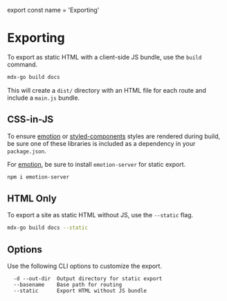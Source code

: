 
export const name = 'Exporting'

# Exporting

To export as static HTML with a client-side JS bundle, use the `build` command.

```sh
mdx-go build docs
```

This will create a `dist/` directory with an HTML file for each route and include a `main.js` bundle.

## CSS-in-JS

To ensure [emotion][] or [styled-components][] styles are rendered during build, be sure one of these libraries is included as a dependency in your `package.json`.

For [emotion][], be sure to install `emotion-server` for static export.

```sh
npm i emotion-server
```

## HTML Only

To export a site as static HTML without JS, use the `--static` flag.

```sh
mdx-go build docs --static
```

## Options

Use the following CLI options to customize the export.

```
  -d --out-dir  Output directory for static export
  --basename    Base path for routing
  --static      Export HTML without JS bundle
```

[emotion]: https://github.com/emotion-js/emotion
[styled-components]: https://github.com/styled-components/styled-components
